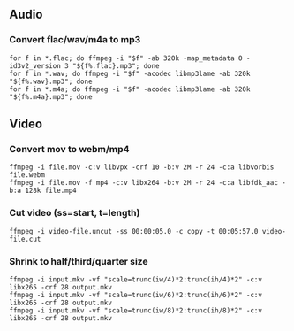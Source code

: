 ## Audio

### Convert flac/wav/m4a to mp3

    for f in *.flac; do ffmpeg -i "$f" -ab 320k -map_metadata 0 -id3v2_version 3 "${f%.flac}.mp3"; done
    for f in *.wav; do ffmpeg -i "$f" -acodec libmp3lame -ab 320k "${f%.wav}.mp3"; done
    for f in *.m4a; do ffmpeg -i "$f" -acodec libmp3lame -ab 320k "${f%.m4a}.mp3"; done

## Video

### Convert mov to webm/mp4

    ffmpeg -i file.mov -c:v libvpx -crf 10 -b:v 2M -r 24 -c:a libvorbis file.webm
    ffmpeg -i file.mov -f mp4 -c:v libx264 -b:v 2M -r 24 -c:a libfdk_aac -b:a 128k file.mp4

### Cut video (ss=start, t=length)

    ffmpeg -i video-file.uncut -ss 00:00:05.0 -c copy -t 00:05:57.0 video-file.cut

### Shrink to half/third/quarter size

    ffmpeg -i input.mkv -vf "scale=trunc(iw/4)*2:trunc(ih/4)*2" -c:v libx265 -crf 28 output.mkv
    ffmpeg -i input.mkv -vf "scale=trunc(iw/6)*2:trunc(ih/6)*2" -c:v libx265 -crf 28 output.mkv
    ffmpeg -i input.mkv -vf "scale=trunc(iw/8)*2:trunc(ih/8)*2" -c:v libx265 -crf 28 output.mkv
